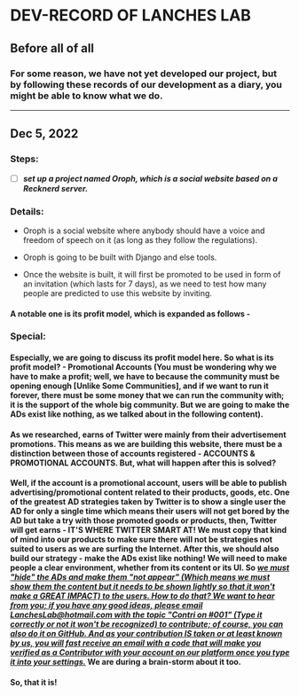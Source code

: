 # DEV-RECORD OF LANCHES LAB

## Before all of all

### For some reason, we have not yet developed our project, but by following these records of our development as a diary, you might be able to know what we do.

---

## Dec 5, 2022

### Steps:

- [ ] ***set up a project named Oroph, which is a social website based on a Recknerd server.***

### Details:

- Oroph is a social website where anybody should have a voice and freedom of speech on it (as long as they follow the regulations).

- Oroph is going to be built with Django and else tools. 

- Once the website is built, it will first be promoted to be used in form of an invitation (which lasts for 7 days), as we need to test how many people are predicted to use this website by inviting.

#### A notable one is its profit model, which is expanded as follows -

### Special:

#### Especially, we are going to discuss its profit model here. So what is its profit model? - Promotional Accounts (You must be wondering why we have to make a profit; well, we have to because the community must be opening enough [Unlike Some Communities], and if we want to run it forever, there must be some money that we can run the community with; it is the support of the whole big community. But we are going to make the ADs exist like nothing, as we talked about in the following content).

#### As we researched, earns of Twitter were mainly from their advertisement promotions. This means as we are building this website, there must be a distinction between those of accounts registered - **ACCOUNTS** & **PROMOTIONAL ACCOUNTS**. But, what will happen after this is solved?

#### Well, if the account is a promotional account, users will be able to publish advertising/promotional content related to their products, goods, etc. One of the greatest AD strategies taken by Twitter is to show a single user the AD for only a single time which means their users will not get bored by the AD but take a try with those promoted goods or products, then, Twitter will get earns - IT'S WHERE TWITTER SMART AT! We must copy that kind of mind into our products to make sure there will not be strategies not suited to users as we are surfing the Internet. After this, we should also build our strategy - make the ADs exist like nothing! We will need to make people a clear environment, whether from its content or its UI. So ***<u>we must "hide" the ADs and make them "not appear" (Which means we must show them the content but it needs to be shown lightly so that it won't make a GREAT IMPACT) to the users. How to do that? We want to hear from you; if you have any good ideas, please email LanchesLab@hotmail.com with the topic "Contri on #001" (Type it correctly or not it won't be recognized) to contribute; of course, you can also do it on GitHub. And as your contribution IS taken or at least known by us, you will fast receive an email with a code that will make you verified as a Contributor with your account on our platform once you type it into your settings.</u>*** We are during a brain-storm about it too.

#### So, that it is!




















